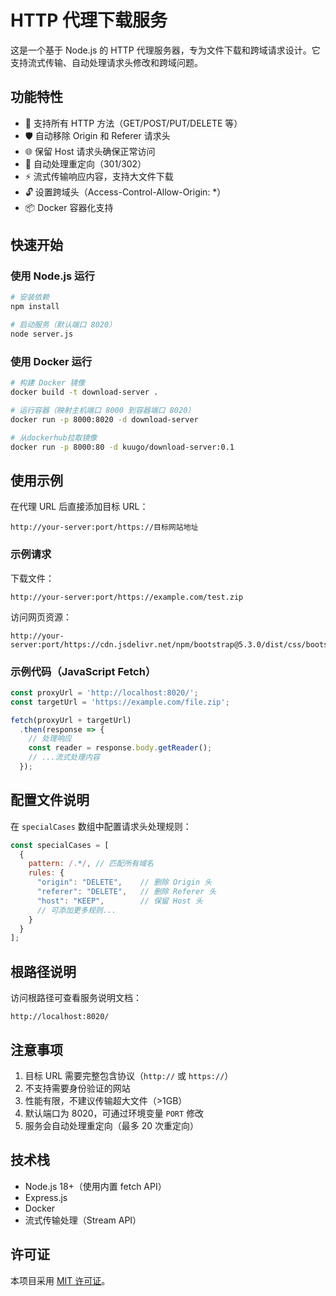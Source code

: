 # HTTP 代理下载服务

这是一个基于 Node.js 的 HTTP 代理服务器，专为文件下载和跨域请求设计。它支持流式传输、自动处理请求头修改和跨域问题。

## 功能特性

- 🚀 支持所有 HTTP 方法（GET/POST/PUT/DELETE 等）
- 🛡️ 自动移除 Origin 和 Referer 请求头
- 🌐 保留 Host 请求头确保正常访问
- 🔁 自动处理重定向（301/302）
- ⚡ 流式传输响应内容，支持大文件下载
- 🔓 设置跨域头（Access-Control-Allow-Origin: *）
- 📦 Docker 容器化支持

## 快速开始

### 使用 Node.js 运行

```bash
# 安装依赖
npm install

# 启动服务（默认端口 8020）
node server.js

```

### 使用 Docker 运行

```bash
# 构建 Docker 镜像
docker build -t download-server .

# 运行容器（映射主机端口 8000 到容器端口 8020）
docker run -p 8000:8020 -d download-server

# 从dockerhub拉取镜像
docker run -p 8000:80 -d kuugo/download-server:0.1
```

## 使用示例

在代理 URL 后直接添加目标 URL：

```
http://your-server:port/https://目标网站地址
```

### 示例请求

下载文件：
```
http://your-server:port/https://example.com/test.zip
```

访问网页资源：
```
http://your-server:port/https://cdn.jsdelivr.net/npm/bootstrap@5.3.0/dist/css/bootstrap.min.css
```

### 示例代码（JavaScript Fetch）

```javascript
const proxyUrl = 'http://localhost:8020/';
const targetUrl = 'https://example.com/file.zip';

fetch(proxyUrl + targetUrl)
  .then(response => {
    // 处理响应
    const reader = response.body.getReader();
    // ...流式处理内容
  });
```

## 配置文件说明

在 `specialCases` 数组中配置请求头处理规则：

```javascript
const specialCases = [
  {
    pattern: /.*/, // 匹配所有域名
    rules: {
      "origin": "DELETE",    // 删除 Origin 头
      "referer": "DELETE",   // 删除 Referer 头
      "host": "KEEP",        // 保留 Host 头
      // 可添加更多规则...
    }
  }
];
```

## 根路径说明

访问根路径可查看服务说明文档：
```
http://localhost:8020/
```

## 注意事项

1. 目标 URL 需要完整包含协议（`http://` 或 `https://`）
2. 不支持需要身份验证的网站
3. 性能有限，不建议传输超大文件（>1GB）
4. 默认端口为 8020，可通过环境变量 `PORT` 修改
5. 服务会自动处理重定向（最多 20 次重定向）

## 技术栈

- Node.js 18+（使用内置 fetch API）
- Express.js
- Docker
- 流式传输处理（Stream API）

## 许可证

本项目采用 [MIT 许可证](LICENSE)。
